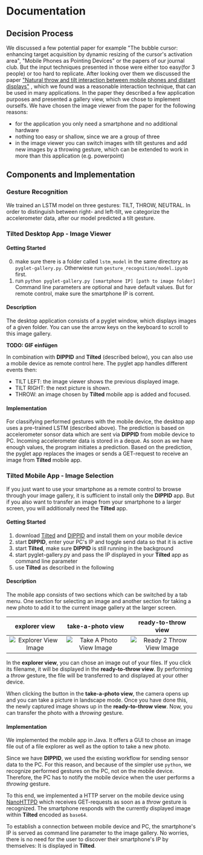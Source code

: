 # Documentation

## Decision Process

We discussed a few potential paper for example "The bubble cursor: enhancing target acquisition by dynamic resizing of the cursor's activation area", "Mobile Phones as Pointing Devices" or the papers of our journal club. But the input techniques presented in those were either too easy(for 3 people) or too hard to replicate. After looking over them we discussed the paper ["Natural throw and tilt interaction between mobile phones and distant displays"](https://dl.acm.org/doi/abs/10.1145/1520340.1520467?casa_token=tPt_nNSHzxoAAAAA%3AvBnONUcn68lt9nj3HLlBOtkJKcMi-a-HIHsYxd4WW2xYXDjClwjj9KEan7ISVKCcHQQqxwkJwEN6) , which we found was a reasonable interaction technique, that can be used in many applications. In the paper they described a few application purposes and presented a gallery view, which we chose to implement ourselfs. We have chosen the image viewer from the paper for the following reasons:

- for the application you only need a smartphone and no additional hardware
- nothing too easy or shallow, since we are a group of three
- in the image viewer you can switch images with tilt gestures and add new images by a throwing gesture, which can be extended to work in more than this application (e.g. powerpoint)

## Components and Implementation

### Gesture Recognition

We trained an LSTM model on three gestures: TILT, THROW, NEUTRAL. In order to distinguish between right- and left-tilt, we categorize the accelerometer data, after our model predicted a tilt gesture.

### Tilted Desktop App - Image Viewer

#### Getting Started

0. make sure there is a folder called `lstm_model` in the same directory as `pyglet-gallery.py`. Otherwiese run `gesture_recognition/model.ipynb` first.
1. run `python pyglet-gallery.py [smartphone IP] [path to image folder]`
   Command line parameters are optional and have default values. But for remote control, make sure the smartphone IP is corrent.

#### Description

The desktop application consists of a pyglet window, which displays images of a given folder. You can use the arrow keys on the keyboard to scroll to this image gallery.

**TODO: GIF einfügen**

In combination with **DIPPID** and **Tilted** (described below), you can also use a mobile device as remote control here. The pyglet app handles different events then:

- TILT LEFT: the image viewer shows the previous displayed image.
- TILT RIGHT: the next picture is shown.
- THROW: an image chosen by **Tilted** mobile app is added and focused.

#### Implementation

For classifying performed gestures with the mobile device, the desktop app uses a pre-trained LSTM (described above). The prediction is based on accelerometer sonsor data which are sent via **DIPPID** from mobile device to PC. Incoming accelerometer data is stored in a deque. As soon as we have enough values, the program initiates a prediction. Based on the prediction, the pyglet app replaces the images or sends a GET-request to receive an image from **Tilted** mobile app.

### Tilted Mobile App - Image Selection

If you just want to use your smartphone as a remote control to browse through your image gallery, it is sufficient to install only the **DIPPID** app. But if you also want to transfer an image from your smartphone to a larger screen, you will additionally need the **Tilted** app.

#### Getting Started

1. download [Tilted]() and [DIPPID]() and install them on your mobile device
2. start **DIPPID**, enter your PC's IP and toggle send data so that it is active
3. start **Tilted**, make sure **DIPPID** is still running in the background
4. start pyglet-gallery.py and pass the IP displayed in your **Tilted** app as command line parameter
5. use **Tilted** as described in the following

#### Description

The mobile app consists of two sections which can be switched by a tab menu. One section for selecting an image and another section for taking a new photo to add it to the current image gallery at the larger screen.

|                explorer view                |               take-a-photo view               |              ready-to-throw view              |
| :-----------------------------------------: | :-------------------------------------------: | :-------------------------------------------: |
| ![Explorer View Image](mobile_explorer.png) | ![Take A Photo View Image](mobile_camera.png) | ![Ready 2 Throw View Image](mobile_throw.png) |

In the **explorer view**, you can chose an image out of your files. If you click its filename, it will be displayed in the **ready-to-throw view**. By performing a _throw_ gesture, the file will be transferred to and displayed at your other device.

When clicking the button in the **take-a-photo view**, the camera opens up and you can take a picture in landscape mode. Once you have done this, the newly captured image shows up in the **ready-to-throw view**. Now, you can transfer the photo with a _throwing_ gesture.

#### Implementation

We implemented the mobile app in Java. It offers a GUI to chose an image file out of a file explorer as well as the option to take a new photo.

Since we have **DIPPID**, we used the existing workflow for sending sensor data to the PC. For this reason, and because of the simpler use `python`, we recognize performed gestures on the PC, not on the mobile device. Therefore, the PC has to notify the mobile device when the user performs a _throwing_ gesture.

To this end, we implemented a HTTP server on the mobile device using [NanoHTTPD](https://github.com/NanoHttpd/nanohttpd) which receives GET-requests as soon as a _throw_ gesture is recognized. The smartphone responds with the currently displayed image within **Tilted** encoded as `base64`.

To establish a connection between mobile device and PC, the smartphone's IP is served as command line parameter to the image gallery. No worries, there is no need for the user to discover their smartphone's IP by themselves: It is displayed in **Tilted**.
